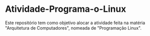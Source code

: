 # Atividade-Programa-o-Linux
Este repositório tem como objetivo alocar a atividade feita na matéria "Arquitetura de Computadores", nomeada de "Programação Linux".
